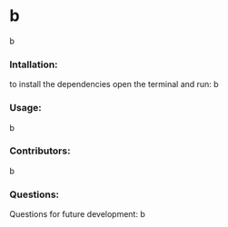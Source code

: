# b
b

### Intallation:
to install the dependencies open the terminal and run:
b
### Usage:
b
### Contributors:
b
### Questions:
Questions for future development: b
